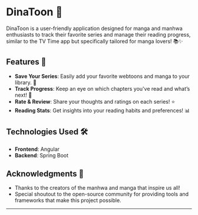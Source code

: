 # DinaToon 🎉

DinaToon is a user-friendly application designed for manga and manhwa enthusiasts to track their favorite series and manage their reading progress, similar to the TV Time app but specifically tailored for manga lovers! 📚✨

## Features 🚀
- **Save Your Series**: Easily add your favorite webtoons and manga to your library. 📖
- **Track Progress**: Keep an eye on which chapters you've read and what’s next! 📅
- **Rate & Review**: Share your thoughts and ratings on each series! ⭐
- **Reading Stats**: Get insights into your reading habits and preferences! 📊

## Technologies Used 🛠️
- **Frontend**: Angular
- **Backend**: Spring Boot

## Acknowledgments 🙏
- Thanks to the creators of the manhwa and manga that inspire us all!
- Special shoutout to the open-source community for providing tools and frameworks that make this project possible.

---
